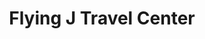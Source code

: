 ---
title: "Flying J Travel Center"
url: /san-antonio/flying-j-travel-center/
shop: Lebensmittel
---